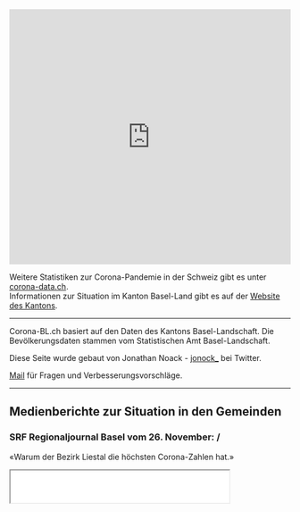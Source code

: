 


<iframe title="14-Tage Inzidenz im Kanton BL nach Gemeinden" aria-label="map" id="datawrapper-chart-59AH4" src="https://datawrapper.dwcdn.net/59AH4/8/" scrolling="no" frameborder="0" style="width: 0; min-width: 100% !important; border: none;" height="457"></iframe><script type="text/javascript">!function(){"use strict";window.addEventListener("message",(function(a){if(void 0!==a.data["datawrapper-height"])for(var e in a.data["datawrapper-height"]){var t=document.getElementById("datawrapper-chart-"+e)||document.querySelector("iframe[src*='"+e+"']");t&&(t.style.height=a.data["datawrapper-height"][e]+"px")}}))}();
</script>



Weitere Statistiken zur Corona-Pandemie in der Schweiz gibt es unter [corona-data.ch](https://corona-data.ch).   
Informationen zur Situation im Kanton Basel-Land gibt es auf der [Website des Kantons](https://www.baselland.ch/politik-und-behorden/direktionen/volkswirtschafts-und-gesundheitsdirektion/amt-fur-gesundheit/medizinische-dienste/kantonsarztlicher-dienst/aktuelles).


--- 

Corona-BL.ch basiert auf den Daten des Kantons Basel-Landschaft. Die Bevölkerungsdaten stammen vom Statistischen Amt Basel-Landschaft.  

Diese Seite wurde gebaut von Jonathan Noack - [jonock_](https://twitter.com/jonock_) bei Twitter.  

[Mail](mailto:jonathan@jonock.ch) für Fragen und Verbesserungsvorschläge.  


--- 

## Medienberichte zur Situation in den Gemeinden

### SRF Regionaljournal Basel vom 26. November: /
«Warum der Bezirk Liestal die höchsten Corona-Zahlen hat.»
  
<iframe src='//tp.srgssr.ch/p/srf/embed?urn=urn:srf:audio:a8524590-280b-4ac2-9dde-a33863b4dc34&start=51' allowfullscreen width='392' height='58' frameborder='1' name='Warum der Bezirk Liestal die höchsten Corona-Zahlen hat.' allow="geolocation *; autoplay; encrypted-media"></iframe>
